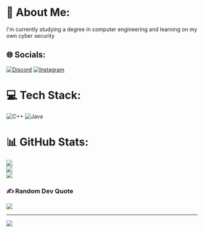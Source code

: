 # 💫 About Me:
I'm currently studying a degree in computer engineering and learning on my own cyber security


## 🌐 Socials:
[![Discord](https://img.shields.io/badge/Discord-%237289DA.svg?logo=discord&logoColor=white)](https://discord.gg/ddanizz) [![Instagram](https://img.shields.io/badge/Instagram-%23E4405F.svg?logo=Instagram&logoColor=white)](https://instagram.com/danidominguezz_) 

# 💻 Tech Stack:
![C++](https://img.shields.io/badge/c++-%2300599C.svg?style=for-the-badge&logo=c%2B%2B&logoColor=white) ![Java](https://img.shields.io/badge/java-%23ED8B00.svg?style=for-the-badge&logo=openjdk&logoColor=white)
# 📊 GitHub Stats:
![](https://github-readme-stats.vercel.app/api?username=DaniDR12&theme=shadow_green&hide_border=false&include_all_commits=true&count_private=true)<br/>
![](https://nirzak-streak-stats.vercel.app/?user=DaniDR12&theme=shadow_green&hide_border=false)<br/>
![](https://github-readme-stats.vercel.app/api/top-langs/?username=DaniDR12&theme=shadow_green&hide_border=false&include_all_commits=true&count_private=true&layout=compact)

### ✍️ Random Dev Quote
![](https://quotes-github-readme.vercel.app/api?type=horizontal&theme=merko)

---
[![](https://visitcount.itsvg.in/api?id=DaniDR12&icon=0&color=0)](https://visitcount.itsvg.in)

<!-- Proudly created with GPRM ( https://gprm.itsvg.in ) -->
